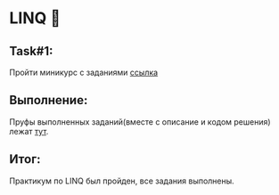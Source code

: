 # LINQ 💪
## Task#1:
Пройти миникурс с заданиями [ссылка](https://ulearn.me/course/linq/Vvedenie_3446fab2-15df-4045-ab40-abc1f3dc87c8) 

## Выполнение:
Пруфы выполненных заданий(вместе с описание и кодом решения) лежат [тут](https://github.com/BashkaCoder/Unity_practice_4/tree/Task3/Proofs).

## Итог:
Практикум по LINQ был пройден, все задания выполнены. 
